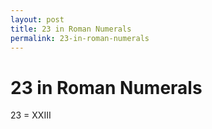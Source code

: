 ```yaml
---
layout: post
title: 23 in Roman Numerals
permalink: 23-in-roman-numerals
---
```


# 23 in Roman Numerals

23 = XXIII
